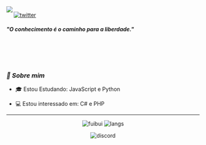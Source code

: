 <img align="left" src="https://orhun.dev/img/crow.png">

[![twitter](https://img.shields.io/badge/-@fuibui-313131?style=flat-square&labelColor=313131&logo=twitter&logoColor=white&color=313131)](https://twitter.com/fuibui)  

<h5>"O conhecimento é o caminho para a liberdade."</h5>

<br><br>
---
### <i>🎱 Sobre mim</i>

- 🎓 Estou Estudando: JavaScript e Python

- 💻 Estou interessado em: C# e PHP

---

<p align="center">
  <img alt="fuibui" src="https://github-readme-stats.vercel.app/api?username=fuibui&show_icons=true&theme=radical">
  <img alt="langs" src="https://github-readme-stats.vercel.app/api/top-langs/?username=fuibui&theme=radical&show_icons=true">
</p>
<p align = "center">
  <img alt ="discord" src="https://discord.c99.nl/widget/theme-2/594336719688433674.png">
</p>

